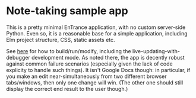 # Note-taking sample app

This is a pretty minimal EnTrance application, with no custom server-side
Python. Even so, it is a reasonable base for a simple application, including
Elm project structure, CSS, static assets etc.

See [here](../README.md) for how to build/run/modify, including the
live-updating-with-debugger development mode. As noted there, the app is
decently robust against common failure scenarios (especially given the lack of
code explicity to handle such things). It isn't Google Docs though: in
particular, if you make an edit near-simultaneously from two different browser
tabs/windows, then only one change will win. (The other one should still
display the correct end result to the user though.)
